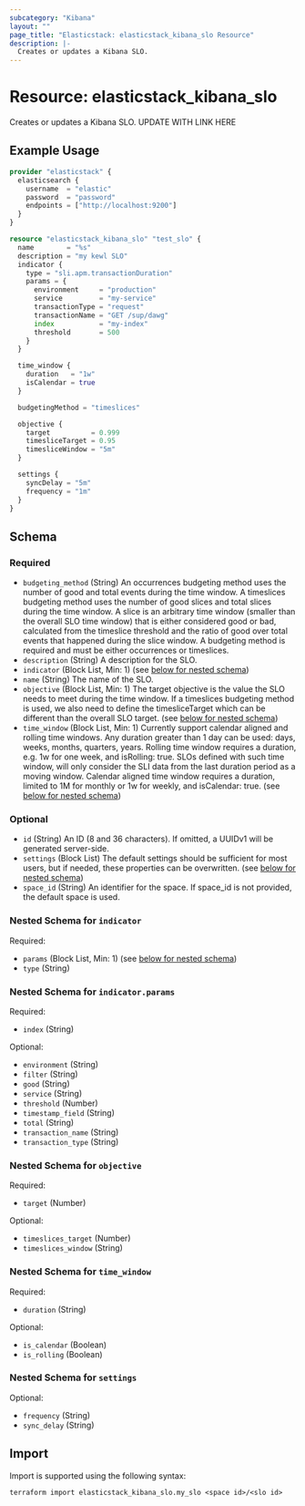 ```yaml
---
subcategory: "Kibana"
layout: ""
page_title: "Elasticstack: elasticstack_kibana_slo Resource"
description: |-
  Creates or updates a Kibana SLO.
---
```


# Resource: elasticstack_kibana_slo

Creates or updates a Kibana SLO. UPDATE WITH LINK HERE

## Example Usage

```terraform
provider "elasticstack" {
  elasticsearch {
    username  = "elastic"
    password  = "password"
    endpoints = ["http://localhost:9200"]
  }
}

resource "elasticstack_kibana_slo" "test_slo" {
  name        = "%s"
  description = "my kewl SLO"
  indicator {
    type = "sli.apm.transactionDuration"
    params = {
      environment     = "production"
      service         = "my-service"
      transactionType = "request"
      transactionName = "GET /sup/dawg"
      index           = "my-index"
      threshold       = 500
    }
  }

  time_window {
    duration   = "1w"
    isCalendar = true
  }

  budgetingMethod = "timeslices"

  objective {
    target          = 0.999
    timesliceTarget = 0.95
    timesliceWindow = "5m"
  }

  settings {
    syncDelay = "5m"
    frequency = "1m"
  }
}
```

<!-- schema generated by tfplugindocs -->
## Schema

### Required

- `budgeting_method` (String) An occurrences budgeting method uses the number of good and total events during the time window. A timeslices budgeting method uses the number of good slices and total slices during the time window. A slice is an arbitrary time window (smaller than the overall SLO time window) that is either considered good or bad, calculated from the timeslice threshold and the ratio of good over total events that happened during the slice window. A budgeting method is required and must be either occurrences or timeslices.
- `description` (String) A description for the SLO.
- `indicator` (Block List, Min: 1) (see [below for nested schema](#nestedblock--indicator))
- `name` (String) The name of the SLO.
- `objective` (Block List, Min: 1) The target objective is the value the SLO needs to meet during the time window. If a timeslices budgeting method is used, we also need to define the timesliceTarget which can be different than the overall SLO target. (see [below for nested schema](#nestedblock--objective))
- `time_window` (Block List, Min: 1) Currently support calendar aligned and rolling time windows. Any duration greater than 1 day can be used: days, weeks, months, quarters, years. Rolling time window requires a duration, e.g. 1w for one week, and isRolling: true. SLOs defined with such time window, will only consider the SLI data from the last duration period as a moving window. Calendar aligned time window requires a duration, limited to 1M for monthly or 1w for weekly, and isCalendar: true. (see [below for nested schema](#nestedblock--time_window))

### Optional

- `id` (String) An ID (8 and 36 characters). If omitted, a UUIDv1 will be generated server-side.
- `settings` (Block List) The default settings should be sufficient for most users, but if needed, these properties can be overwritten. (see [below for nested schema](#nestedblock--settings))
- `space_id` (String) An identifier for the space. If space_id is not provided, the default space is used.

<a id="nestedblock--indicator"></a>
### Nested Schema for `indicator`

Required:

- `params` (Block List, Min: 1) (see [below for nested schema](#nestedblock--indicator--params))
- `type` (String)

<a id="nestedblock--indicator--params"></a>
### Nested Schema for `indicator.params`

Required:

- `index` (String)

Optional:

- `environment` (String)
- `filter` (String)
- `good` (String)
- `service` (String)
- `threshold` (Number)
- `timestamp_field` (String)
- `total` (String)
- `transaction_name` (String)
- `transaction_type` (String)



<a id="nestedblock--objective"></a>
### Nested Schema for `objective`

Required:

- `target` (Number)

Optional:

- `timeslices_target` (Number)
- `timeslices_window` (String)


<a id="nestedblock--time_window"></a>
### Nested Schema for `time_window`

Required:

- `duration` (String)

Optional:

- `is_calendar` (Boolean)
- `is_rolling` (Boolean)


<a id="nestedblock--settings"></a>
### Nested Schema for `settings`

Optional:

- `frequency` (String)
- `sync_delay` (String)

## Import

Import is supported using the following syntax:

```shell
terraform import elasticstack_kibana_slo.my_slo <space id>/<slo id>
```
